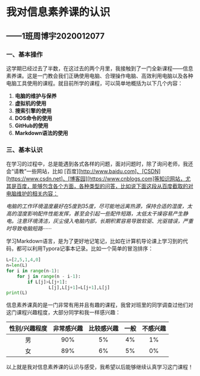 #               我对信息素养课的认识

##                                               ——1班周博宇2020012077

### 一、基本操作

  这学期已经过去了半数，在这过去的两个月里，我接触到了一门全新课程——信息素养课。这是一门教会我们正确使用电脑、合理操作电脑、高效利用电脑以及各种电脑工具使用的课程。就目前所学的课程，可以简单地概括为以下几个内容：

1. **电脑的维护与保养**
2. **虚拟机的使用**
3. **搜索引擎的使用**
4. **DOS命令的使用**
5. **GitHub的使用**
6. **Markdown语法的使用**

### 三、基本认识

在学习的过程中，总是能遇到各式各样的问题，面对问题时，除了询问老师，我还会“请教”一些网站，比如 [百度][http://www.baidu.com]、[CSDN][https://www.csdn.net]、[博客园][https://www.cnblogs.com]等知识网站，尤其是百度，能够包含各个方面，各种类型的问答，比如说下面这段从百度截取的对电脑维护的相关内容：

*电脑的工作环境温度最好在5度到35度，尽可能地远离热源，保持合适的湿度，太高的湿度影响配件性能发挥，甚至会引起一些配件短路，太低太干燥容易产生静电。注意环境清洁，灰尘侵入电脑内部，长期积累容易导致软驱、光驱错误，严重时导致电脑短路······*

学习Markdown语言，是为了更好地记笔记，比如在计算机导论课上学习到的代码，都可以利用Typora记事本记录。比如一个简单的冒泡排序：

````python
L=[2,5,1,4,0]
n=len(L)
for i in range(n-1):
    for j in range(n - i-1):
        if L[j]>L[j+1]:
                L[j],L[j+1]=L[j+1],L[j]
print(L)
````

信息素养课真的是一门非常有用并且有趣的课程，我曾对班里的同学调查过他们对这门课程兴趣程度，大部分同学和我一样感兴趣：

| 性别/兴趣程度 | 非常感兴趣 | 比较感兴趣 | 一般 | 不感兴趣 |
| :-----------: | :--------: | :--------: | :--: | :------: |
|      男       |    90%     |     5%     |  4%  |    1%    |
|      女       |    89%     |     6%     |  5%  |    0%    |

以上就是我对信息素养课的认识与感受，我希望以后能够继续认真学习这门课程！